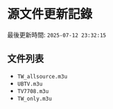 # 源文件更新記錄

最後更新時間: `2025-07-12 23:32:15`

## 文件列表
- `TW_allsource.m3u`
- `UBTV.m3u`
- `TV7708.m3u`
- `TW_only.m3u`
